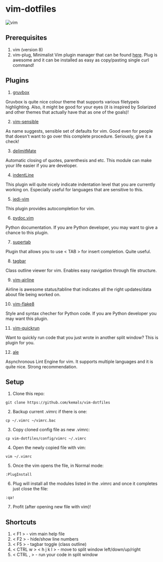 # vim-dotfiles

![vim](https://i.imgur.com/j5zBgjW.png)
## Prerequisites

1. vim (version 8)
2. vim-plug, Minimalist Vim plugin manager that can be found [here](https://github.com/junegunn/vim-plug). Plug is awesome and it can be installed as easy as copy/pasting single curl command! 

## Plugins

1. [gruvbox](https://github.com/morhetz/gruvbox)

Gruvbox is quite nice colour theme that supports various filetypeis highlighting. Also, it might be good for your eyes (it is inspired by Solarized and other themes that actually have that as one of the goals)!

2. [vim-sensible](https://github.com/tpope/vim-sensible)

As name suggests, sensible set of defaults for vim. Good even for people that doesn't want to go over this complete procedure. Seriously, give it a check!

3. [delimitMate](https://github.com/Raimondi/delimitMate)

Automatic closing of quotes, parenthesis and etc. This module can make your life easier if you are developer.

4. [indentLine](https://github.com/Yggdroot/indentLine)

This plugin will quite nicely indicate indentation level that you are currently working on. Especially useful for languages that are sensitive to this. 

5. [jedi-vim](https://github.com/davidhalter/jedi-vim)

This plugin provides autocompletion for vim.

6. [pydoc.vim](https://github.com/fs111/pydoc.vim)

Python documentation. If you are Python developer, you may want to give a chance to this plugin. 

7. [supertab](https://github.com/ervandew/supertab)

Plugin that allows you to use < TAB > for insert completion. Quite useful.

8. [tagbar](https://github.com/majutsushi/tagbar)

Class outline viewer for vim. Enables easy navigation through file structure. 

9. [vim-airline](https://github.com/vim-airline/vim-airline)

Airline is awesome status/tabline that indicates all the right updates/data about file being worked on.

10. [vim-flake8](https://github.com/nvie/vim-flake8)

Style and syntax checher for Python code. If you are Python developer you may want this plugin.

11. [vim-quickrun](https://github.com/thinca/vim-quickrun)

Want to quickly run code that you just wrote in another split window? This is plugin for you. 

12. [ale](https://github.com/w0rp/ale)

Asynchronous Lint Engine for vim. It supports multiple languages and it is quite nice. Strong recommendation.

## Setup

1. Clone this repo:
```
git clone https://github.com/kemals/vim-dotfiles
```
2. Backup current .vimrc if there is one:
```
cp ~/.vimrc ~/vimrc.bac
```
3. Copy cloned config file as new .vimrc:
```
cp vim-dotfiles/config/vimrc ~/.vimrc
```
4. Open the newly copied file with vim:
```
vim ~/.vimrc
```
5. Once the vim opens the file, in Normal mode:
```
:PlugInstall
```
6. Plug will install all the modules listed in the .vimrc and once it completes just close the file:
```
:qa!
```
7. Profit (after opening new file with vim)! 

## Shortcuts

1. < F1 > - vim main help file
2. < F2 > - hide/show line numbers
3. < F5 > - tagbar toggle (class outline)
4. < CTRL w > < h j k l > - move to split window left/down/up/right  
5. < CTRL , > - run your code in split window
